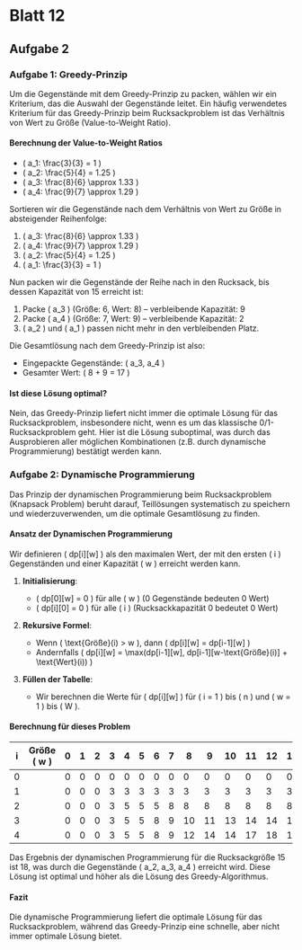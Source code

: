 # Blatt 12

## Aufgabe 2

### Aufgabe 1: Greedy-Prinzip

Um die Gegenstände mit dem Greedy-Prinzip zu packen, wählen wir ein Kriterium, das die Auswahl der Gegenstände leitet.
 Ein häufig verwendetes Kriterium für das Greedy-Prinzip beim Rucksackproblem ist das Verhältnis von Wert zu Größe (Value-to-Weight Ratio).

#### Berechnung der Value-to-Weight Ratios

- \( a_1: \frac{3}{3} = 1 \)
- \( a_2: \frac{5}{4} = 1.25 \)
- \( a_3: \frac{8}{6} \approx 1.33 \)
- \( a_4: \frac{9}{7} \approx 1.29 \)

Sortieren wir die Gegenstände nach dem Verhältnis von Wert zu Größe in absteigender Reihenfolge:

1. \( a_3: \frac{8}{6} \approx 1.33 \)
2. \( a_4: \frac{9}{7} \approx 1.29 \)
3. \( a_2: \frac{5}{4} = 1.25 \)
4. \( a_1: \frac{3}{3} = 1 \)

Nun packen wir die Gegenstände der Reihe nach in den Rucksack, bis dessen Kapazität von 15 erreicht ist:

1. Packe \( a_3 \) (Größe: 6, Wert: 8) – verbleibende Kapazität: 9
2. Packe \( a_4 \) (Größe: 7, Wert: 9) – verbleibende Kapazität: 2
3. \( a_2 \) und \( a_1 \) passen nicht mehr in den verbleibenden Platz.

Die Gesamtlösung nach dem Greedy-Prinzip ist also:
- Eingepackte Gegenstände: \( a_3, a_4 \)
- Gesamter Wert: \( 8 + 9 = 17 \)

#### Ist diese Lösung optimal?

Nein, das Greedy-Prinzip liefert nicht immer die optimale Lösung für das Rucksackproblem, insbesondere nicht, wenn es um das klassische 0/1-Rucksackproblem geht.
 Hier ist die Lösung suboptimal, was durch das Ausprobieren aller möglichen Kombinationen (z.B. durch dynamische Programmierung) bestätigt werden kann.

### Aufgabe 2: Dynamische Programmierung

Das Prinzip der dynamischen Programmierung beim Rucksackproblem (Knapsack Problem) beruht darauf, Teillösungen systematisch zu speichern und wiederzuverwenden, um die optimale Gesamtlösung zu finden.

#### Ansatz der Dynamischen Programmierung

Wir definieren \( dp[i][w] \) als den maximalen Wert, der mit den ersten \( i \) Gegenständen und einer Kapazität \( w \) erreicht werden kann.

1. **Initialisierung**:
   - \( dp[0][w] = 0 \) für alle \( w \) (0 Gegenstände bedeuten 0 Wert)
   - \( dp[i][0] = 0 \) für alle \( i \) (Rucksackkapazität 0 bedeutet 0 Wert)

2. **Rekursive Formel**:
   - Wenn \( \text{Größe}(i) > w \), dann \( dp[i][w] = dp[i-1][w] \)
   - Andernfalls \( dp[i][w] = \max(dp[i-1][w], dp[i-1][w-\text{Größe}(i)] + \text{Wert}(i)) \)

3. **Füllen der Tabelle**:
   - Wir berechnen die Werte für \( dp[i][w] \) für \( i = 1 \) bis \( n \) und \( w = 1 \) bis \( W \).

#### Berechnung für dieses Problem

| i | Größe \( w \) | 0  | 1  | 2  | 3  | 4  | 5  | 6  | 7  | 8  | 9  | 10 | 11 | 12 | 13 | 14 | 15 |
|---|---------------|----|----|----|----|----|----|----|----|----|----|----|----|----|----|----|----|
| 0 |               | 0  | 0  | 0  | 0  | 0  | 0  | 0  | 0  | 0  | 0  | 0  | 0  | 0  | 0  | 0  | 0  |
| 1 |               | 0  | 0  | 0  | 3  | 3  | 3  | 3  | 3  | 3  | 3  | 3  | 3  | 3  | 3  | 3  | 3  |
| 2 |               | 0  | 0  | 0  | 3  | 5  | 5  | 5  | 8  | 8  | 8  | 8  | 8  | 8  | 8  | 8  | 8  |
| 3 |               | 0  | 0  | 0  | 3  | 5  | 5  | 8  | 9  | 10 | 11 | 13 | 14 | 14 | 16 | 17 | 18 |
| 4 |               | 0  | 0  | 0  | 3  | 5  | 5  | 8  | 9  | 12 | 14 | 14 | 17 | 18 | 18 | 18 | 18 |

Das Ergebnis der dynamischen Programmierung für die Rucksackgröße 15 ist 18, was durch die Gegenstände \( a_2, a_3, a_4 \) erreicht wird. Diese Lösung ist optimal und höher als die Lösung des Greedy-Algorithmus.

#### Fazit

Die dynamische Programmierung liefert die optimale Lösung für das Rucksackproblem, während das Greedy-Prinzip eine schnelle, aber nicht immer optimale Lösung bietet.
